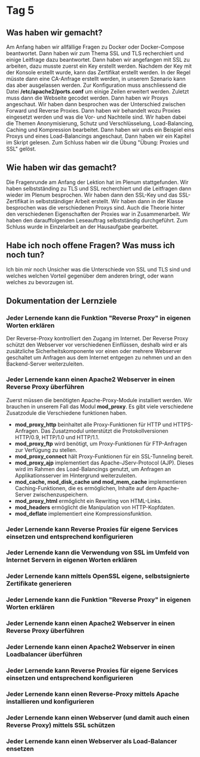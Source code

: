 # Tag 5

## Was haben wir gemacht?
Am Anfang haben wir allfällige Fragen zu Docker oder Docker-Compose beantwortet. Dann haben wir zum Thema SSL und TLS recherchiert und einige Leitfrage dazu beantwortet. Dann haben wir angefangen mit SSL zu arbeiten, dazu musste zuerst ein Key erstellt werden. Nachdem der Key mit der Konsole erstellt wurde, kann das Zertifikat erstellt werden. In der Regel müsste dann eine CA-Anfrage erstellt werden, in unserem Szenario kann das aber ausgelassen werden. Zur Konfiguration muss anschliessend die Datei **/etc/apache2/ports.conf** um einige Zeilen erweitert werden. Zuletzt muss dann die Webseite gecodet werden. Dann haben wir Proxys angeschaut. Wir haben dann besprochen was der Unterschied zwischen Forward und Reverse Proxies. Dann haben wir behandelt wozu Proxies eingesetzt werden und was die Vor- und Nachteile sind. Wir haben dabei die Themen Anonymisierung, Schutz und Verschlüsselung, Load-Balancing, Caching und Kompression bearbeitet. Dann haben wir unds ein Beispiel eins Proxys und eines Load-Balancings angeschaut. Dann haben wir ein Kapitel im Skript gelesen. Zum Schluss haben wir die Übung "Übung: Proxies und SSL" gelöst.

## Wie haben wir das gemacht?
Die Fragenrunde am Anfang der Lektion hat im Plenum stattgefunden. Wir haben selbstständing zu TLS und SSL recherchiert und die Leitfragen dann wieder im Plenum besprochen. Wir haben dann den SSL-Key und das SSL-Zertifikat in selbstständiger Arbeit erstellt. Wir haben dann in der Klasse besprochen was die verschiedenen Proxys sind. Auch die Theorie hinter den verschiedenen Eigenschaften der Proxies war in Zusammenarbeit. Wir haben den darauffolgenden Leseauftrag selbstständig durchgeführt. Zum Schluss wurde in Einzelarbeit an der Hausaufgabe gearbeitet.

## Habe ich noch offene Fragen? Was muss ich noch tun?
Ich bin mir noch Unsicher was die Unterschiede von SSL und TLS sind und welches welchen Vorteil gegenüber dem anderen bringt, oder wann welches zu bevorzugen ist.

## Dokumentation der Lernziele

### Jeder Lernende kann die Funktion "Reverse Proxy" in eigenen Worten erklären
Der Reverse-Proxy kontrolliert den Zugang im Internet. Der Reverse Proxy schützt den Webserver vor verschiedenen Einflüssen, deshalb wird er als zusätzliche Sicherheitskomponente vor einen oder mehrere Webserver geschaltet um Anfragen aus dem Internet entgegen zu nehmen und an den Backend-Server weiterzuleiten.

### Jeder Lernende kann einen Apache2 Webserver in einen Reverse Proxy überführen
Zuerst müssen die benötigten Apache-Proxy-Module installiert werden. Wir brauchen in unserem Fall das Modul **mod_proxy**. Es gibt viele verschiedene Zusatzodule die Verschiedene funktionen haben.
* **mod_proxy_http** beinhaltet alle Proxy-Funktionen für HTTP und HTTPS-Anfragen. Das Zusatzmodul unterstützt die Protokollversionen HTTP/0.9, HTTP/1.0 und HTTP/1.1.
* **mod_proxy_ftp** wird benötigt, um Proxy-Funktionen für FTP-Anfragen zur Verfügung zu stellen.
* **mod_proxy_connect** hält Proxy-Funktionen für ein SSL-Tunneling bereit.
* **mod_proxy_ajp** implementiert das Apache-JServ-Protocol (AJP). Dieses wird im Rahmen des Load-Balancings genutzt, um Anfragen an Applikationsserver im Hintergrund weiterzuleiten.
* **mod_cache, mod_disk_cache und mod_mem_cache** implementieren Caching-Funktionen, die es ermöglichen, Inhalte auf dem Apache-Server zwischenzuspeichern.
* **mod_proxy_html** ermöglicht ein Rewriting von HTML-Links.
* **mod_headers** ermöglicht die Manipulation von HTTP-Kopfdaten.
* **mod_deflate** implementiert eine Kompressionsfunktion.

### Jeder Lernende kann Reverse Proxies für eigene Services einsetzen und entsprechend konfigurieren


### Jeder Lernende kann die Verwendung von SSL im Umfeld von Internet Servern in eigenen Worten erklären

### Jeder Lernende kann mittels OpenSSL eigene, selbstsignierte Zertifikate generieren

### Jeder Lernende kann die Funktion "Reverse Proxy" in eigenen Worten erklären

### Jeder Lernende kann einen Apache2 Webserver in einen Reverse Proxy überführen

### Jeder Lernende kann einen Apache2 Webserver in einen Loadbalancer überführen

### Jeder Lernende kann Reverse Proxies für eigene Services einsetzen und entsprechend konfigurieren

### Jeder Lernende kann einen Reverse-Proxy mittels Apache installieren und konfigurieren

### Jeder Lernende kann einen Webserver (und damit auch einen Reverse Proxy) mittels SSL schützen

### Jeder Lernende kann einen Webserver als Load-Balancer ensetzen
